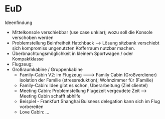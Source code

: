 # EuD

 Ideenfindung
 - Mittelkonsole verschiebbar (use case unklar); wozu soll die Konsole verschoben werden
 - Problemstellung Beinfreiheit Hatchback --> Lösung sitzbank verschiebt sich kompromiss ungenutzten Kofferraum nutzbar machen.
 - Überbnachtungsmöglichkeit in kleinem Sportwagen / oder Kompaktklasse
 - Flugzeug:
  - Großraumkabine / Gruppenkabine
     - Family-Cabin V2: im Flugzeug ---> Family Cabin (Großverdiener) isolation der Familie (stressreduktion); Wohnzimmer für (Familie)
     - Family-Cabin: Idee gibt es schon, Überarbeitung (Ziel clientel)
     - Meeting Cabin: Problemstellung Flugezeit vergeudete Zeit --> Meeting Cabin schafft abhilfe
     - Beispiel - Frankfurt Shanghai Buisness delegation kann sich im Flug vorbereiten
     - Love Cabin: ...
